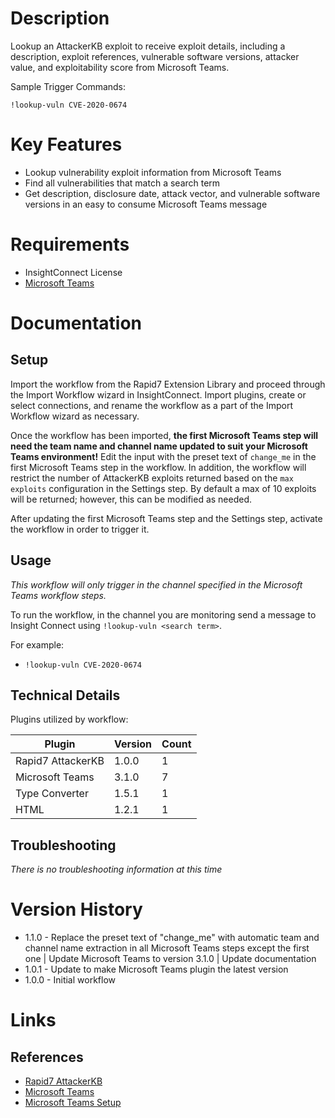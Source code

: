 # Description

Lookup an AttackerKB exploit to receive exploit details, including a description, exploit references, vulnerable software versions, attacker value, and exploitability score from Microsoft Teams.

Sample Trigger Commands:

`!lookup-vuln CVE-2020-0674`

# Key Features

* Lookup vulnerability exploit information from Microsoft Teams
* Find all vulnerabilities that match a search term
* Get description, disclosure date, attack vector, and vulnerable software versions in an easy to consume Microsoft Teams message

# Requirements

* InsightConnect License
* [Microsoft Teams](https://insightconnect.help.rapid7.com/docs/microsoft-teams)

# Documentation

## Setup

Import the workflow from the Rapid7 Extension Library and proceed through the Import Workflow wizard in InsightConnect. Import plugins, create or select connections, and rename the workflow as a part of the Import Workflow wizard as necessary.

Once the workflow has been imported, **the first Microsoft Teams step will need the team name and channel name updated to suit your Microsoft Teams environment!** Edit the input with the preset text of `change_me` in the first Microsoft Teams step in the workflow. In addition, the workflow will restrict the number of AttackerKB exploits returned based on the `max exploits` configuration in the Settings step. By default a max of 10 exploits will be returned; however, this can be modified as needed.

After updating the first Microsoft Teams step and the Settings step, activate the workflow in order to trigger it.

## Usage

*This workflow will only trigger in the channel specified in the Microsoft Teams workflow steps.*

To run the workflow, in the channel you are monitoring send a message to Insight Connect using `!lookup-vuln <search term>`.

For example:
* `!lookup-vuln CVE-2020-0674`

## Technical Details

Plugins utilized by workflow:

|Plugin|Version|Count|
|----|----|--------|
|Rapid7 AttackerKB|1.0.0|1|
|Microsoft Teams|3.1.0|7|
|Type Converter|1.5.1|1|
|HTML|1.2.1|1|

## Troubleshooting

_There is no troubleshooting information at this time_

# Version History

* 1.1.0 - Replace the preset text of "change_me" with automatic team and channel name extraction in all Microsoft Teams steps except the first one | Update Microsoft Teams to version 3.1.0 | Update documentation
* 1.0.1 - Update to make Microsoft Teams plugin the latest version
* 1.0.0 - Initial workflow

# Links

## References

* [Rapid7 AttackerKB](https://attackerkb.com)
* [Microsoft Teams](https://teams.microsoft.com)
* [Microsoft Teams Setup](https://insightconnect.help.rapid7.com/docs/microsoft-teams)
